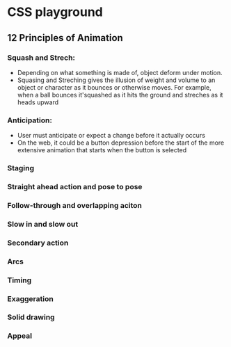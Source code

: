# CSS playground

## 12 Principles of Animation

### Squash and Strech:

- Depending on what something is made of, object deform under motion.
- Squasing and Streching gives the illusion of weight and volume to an object or character as it bounces or otherwise moves. For example, when a ball bounces it'squashed as it hits the ground and streches as it heads upward

### Anticipation:

- User must anticipate or expect a change before it actually occurs
- On the web, it could be a button depression before the start of the more extensive animation that starts when the button is selected

### Staging

### Straight ahead action and pose to pose

### Follow-through and overlapping aciton

### Slow in and slow out

### Secondary action

### Arcs

### Timing

### Exaggeration

### Solid drawing

### Appeal
